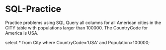 # SQL-Practice
Practice problems using SQL
Query all columns for all American cities in the CITY table with populations larger than 100000. The CountryCode for America is USA.

select * from City where CountryCode='USA' and Population>100000;
